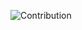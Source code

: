 ![Contribution](https://activity-graph.herokuapp.com/graph?username=laika-murasaki&theme=react-dark&hide_border=true&area=true)
